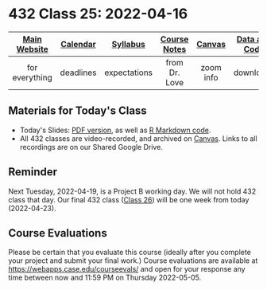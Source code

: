 # 432 Class 25: 2022-04-16

[Main Website](https://thomaselove.github.io/432/) | [Calendar](https://thomaselove.github.io/432/calendar.html) | [Syllabus](https://thomaselove.github.io/432-2022-syllabus/) | [Course Notes](https://thomaselove.github.io/432-notes/) | [Canvas](https://canvas.case.edu) | [Data and Code](https://github.com/THOMASELOVE/432-data) | [Sources](https://github.com/THOMASELOVE/432-2022/tree/main/references) | [Contact Us](https://thomaselove.github.io/432/contact.html)
:-----------: | :--------------: | :----------: | :---------: | :-------------: | :-----------: | :------------: | :-------------:
for everything | deadlines | expectations | from Dr. Love | zoom info | downloads | read/watch | need help?

## Materials for Today's Class

- Today's Slides: [PDF version](https://github.com/THOMASELOVE/432-2022/blob/main/classes/class25/432_2022_slides25.pdf), as well as [R Markdown code](https://github.com/THOMASELOVE/432-2022/blob/main/classes/class25/432_2022_slides25.Rmd). 
- All 432 classes are video-recorded, and archived on [Canvas](https://canvas.case.edu). Links to all recordings are on our Shared Google Drive.

## Reminder

Next Tuesday, 2022-04-19, is a Project B working day. We will not hold 432 class that day. Our final 432 class ([Class 26](https://github.com/THOMASELOVE/432-2022/tree/main/classes/class26)) will be one week from today (2022-04-23).

## Course Evaluations

Please be certain that you evaluate this course (ideally after you complete your project and submit your final work.) Course evaluations are available at https://webapps.case.edu/courseevals/ and open for your response any time between now and 11:59 PM on Thursday 2022-05-05.

